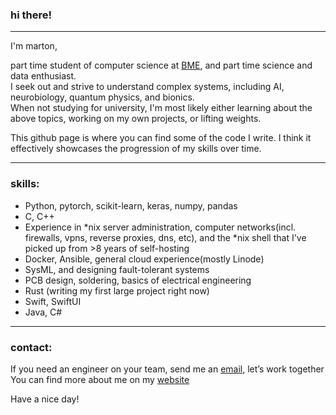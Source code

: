 ### hi there! 

---

I'm marton,

part time student of computer science at [BME](https://www.bme.hu/?language=en), and part time science and data enthusiast. <br>
I seek out and strive to understand complex systems, including AI, neurobiology, quantum physics, and bionics. <br>
When not studying for university, I'm most likely either learning about the above topics, working on my own projects, or lifting weights. 

This github page is where you can find some of the code I write. I think it effectively showcases the progression of my skills over time.

---

### skills:

* Python, pytorch, scikit-learn, keras, numpy, pandas
* C, C++
* Experience in *nix server administration, computer networks(incl. firewalls, vpns, reverse proxies, dns, etc), and the *nix shell that I've picked up from >8 years of self-hosting
* Docker, Ansible, general cloud experience(mostly Linode)
* SysML, and designing fault-tolerant systems
* PCB design, soldering, basics of electrical engineering
* Rust (writing my first large project right now)
* Swift, SwiftUI
* Java, C#

---

### contact:

If you need an engineer on your team, send me an [email](mailto:marton@csutora.com), let’s work together <br>
You can find more about me on my [website](https://csutora.com)

Have a nice day!
